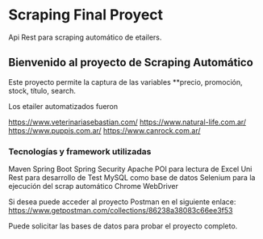 # Scraping Final Proyect
Api Rest para scraping automático de etailers. 

## Bienvenido al proyecto de Scraping Automático 

Este proyecto permite la captura de las variables 
**precio, promoción, stock, título, search.

Los etailer automatizados fueron

https://www.veterinariasebastian.com/
https://www.natural-life.com.ar/
https://www.puppis.com.ar/
https://www.canrock.com.ar/

### Tecnologías y framework utilizadas

Maven
Spring Boot 
Spring Security
Apache POI para lectura de Excel
Uni Rest para desarrollo de Test
MySQL como base de datos
Selenium para la ejecución del scrap automático
Chrome WebDriver 

Si desea puede acceder al proyecto Postman en el siguiente enlace: 
https://www.getpostman.com/collections/86238a38083c66ee3f53

Puede solicitar las bases de datos para probar el proyecto completo.


